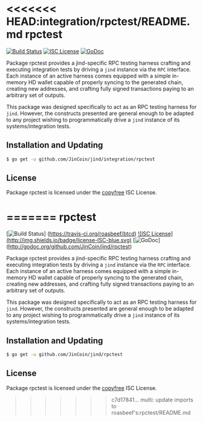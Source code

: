 <<<<<<< HEAD:integration/rpctest/README.md
rpctest
=======

[![Build Status](http://img.shields.io/travis/roasbeef/btcd.svg)](https://travis-ci.org/roasbeef/btcd)
[![ISC License](http://img.shields.io/badge/license-ISC-blue.svg)](http://copyfree.org)
[![GoDoc](https://img.shields.io/badge/godoc-reference-blue.svg)](http://godoc.org/github.com/JinCoin/jind/integration/rpctest)

Package rpctest provides a jind-specific RPC testing harness crafting and
executing integration tests by driving a `jind` instance via the `RPC`
interface. Each instance of an active harness comes equipped with a simple
in-memory HD wallet capable of properly syncing to the generated chain,
creating new addresses, and crafting fully signed transactions paying to an
arbitrary set of outputs.

This package was designed specifically to act as an RPC testing harness for
`jind`. However, the constructs presented are general enough to be adapted to
any project wishing to programmatically drive a `jind` instance of its
systems/integration tests.

## Installation and Updating

```bash
$ go get -u github.com/JinCoin/jind/integration/rpctest
```

## License

Package rpctest is licensed under the [copyfree](http://copyfree.org) ISC
License.

=======
rpctest
=======

[![Build Status](http://img.shields.io/travis/roasbeef/btcd.svg)]
(https://travis-ci.org/roasbeef/btcd) [![ISC License]
(http://img.shields.io/badge/license-ISC-blue.svg)](http://copyfree.org)
[![GoDoc](https://img.shields.io/badge/godoc-reference-blue.svg)]
(http://godoc.org/github.com/JinCoin/jind/rpctest)

Package rpctest provides a jind-specific RPC testing harness crafting and
executing integration tests by driving a `jind` instance via the `RPC`
interface. Each instance of an active harness comes equipped with a simple
in-memory HD wallet capable of properly syncing to the generated chain,
creating new addresses, and crafting fully signed transactions paying to an
arbitrary set of outputs. 

This package was designed specifically to act as an RPC testing harness for
`jind`. However, the constructs presented are general enough to be adapted to
any project wishing to programmatically drive a `jind` instance of its
systems/integration tests. 

## Installation and Updating

```bash
$ go get -u github.com/JinCoin/jind/rpctest
```

## License


Package rpctest is licensed under the [copyfree](http://copyfree.org) ISC
License.

>>>>>>> c7d17841... multi: update imports to roasbeef's:rpctest/README.md

